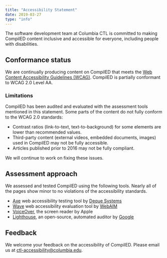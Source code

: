 ```yaml
---
title: "Accessibility Statement"
date: 2019-03-27
type: "info"
---
```

The software development team at Columbia CTL is committed to making CompilED
content inclusive and accessible for everyone, including people with
disabilities.

## Conformance status

We are continually producing content on CompilED that meets the
[Web Content Accessibility Guidelines (WCAG)](https://www.w3.org/WAI/standards-guidelines/wcag/).
CompilED is partially conformant to WCAG 2.0 Level AA.

### Limitations

CompilED has been audited and evaluated with the assessment tools mentioned in
this statement. Some parts of the content do not fully conform to the WCAG 2.0
standards:

* Contrast ratios (link-to-text, text-to-background) for some elements are
lower than recommended values.
* Third-party content (external videos, embedded documents, images) used in
CompilED may not be fully accessible.
* Articles published prior to 2016 may not be fully compliant.

We will continue to work on fixing these issues.

## Assessment approach

We assessed and tested CompilED using the following tools. Nearly all of the
pages show minor to no violations of the accessibility standards.

* [Axe](https://www.deque.com/axe/) web accessibility testing tool by 
[Deque Systems](https://www.deque.com)
* [Wave](https://wave.webaim.org/extension/) web accessibility evaluation tool
by [WebAIM](https://webaim.org/)
* [VoiceOver](https://www.apple.com/accessibility/mac/vision/), the screen
reader by Apple
* [Lighthouse](https://developers.google.com/web/tools/lighthouse/), an
open-source, automated auditor by [Google](https://www.google.com/accessibility/)

## Feedback

We welcome your feedback on the accessibility of CompilED. Please email us at
<a href="mailto:ctl-accessibility@columbia.edu">ctl-accessibility@columbia.edu</a>.
